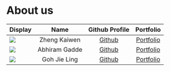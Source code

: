 # About us

Display |     Name     |             Github Profile              | Portfolio 
--------|:------------:|:---------------------------------------:|:---------:
![](https://via.placeholder.com/100.png?text=Photo) | Zheng Kaiwen | [Github](https://github.com/kevin88866) | [Portfolio](docs/team/kevin88866.md)
![](https://via.placeholder.com/100.png?text=Photo) | Abhiram Gadde | [Github](https://github.com/argadde) | [Portfolio](docs/team/argadde.md)
![](https://via.placeholder.com/100.png?text=Photo) | Goh Jie Ling | [Github](https://github.com/gohjieling834) | [Portfolio](docs/team/gohjieling.md)

